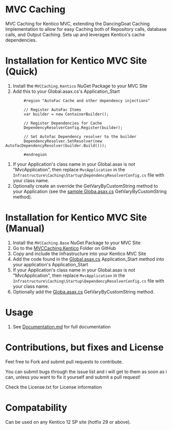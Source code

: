 # MVC Caching
MVC Caching for Kentico MVC, extending the DancingGoat Caching Implementation to allow for easy Caching both of Repository calls, database calls, and Output Caching.  Sets up and leverages Kentico's cache dependencies.

# Installation for Kentico MVC Site (Quick)
1. Install the `MVCCaching.Kentico` NuGet Package to your MVC Site
1. Add this to your Global.asax.cs's Application_Start 
```
        #region "AutoFac Cache and other dependency injections"

        // Register AutoFac Items
        var builder = new ContainerBuilder();

        // Register Dependencies for Cache
        DependencyResolverConfig.Register(builder);

        // Set Autofac Dependency resolver to the builder
        DependencyResolver.SetResolver(new AutofacDependencyResolver(builder.Build()));

        #endregion
```
1. If your Application's class name in your Global.asax is not "MvcApplication", then replace `MvcApplication` in the `Infrastructure\Caching\Startup\DependencyResolverConfig.cs` file with your class name.
1. Optionally create an override the GetVaryByCustomString method to your Application (see the [sample Globa.asax.cs](https://github.com/KenticoDevTrev/MVCCaching/blob/master/MVCCaching.Kentico/Global.asax.cs) GetVaryByCustomString method).

# Installation for Kentico MVC Site (Manual)
1. Install the `MVCCaching.Base` NuGet Package to your MVC Site
1. Go to the [MVCCaching.Kentico](https://github.com/KenticoDevTrev/MVCCaching/tree/master/MVCCaching.Kentico) Folder on GitHub
1. Copy and include the Infrastructure into your Kentico MVC Site
1. Add the code found in the [Global.asax.cs](https://github.com/KenticoDevTrev/MVCCaching/blob/master/MVCCaching.Kentico/Global.asax.cs) Application_Start method into your application's Application_Start
1. If your Application's class name in your Global.asax is not "MvcApplication", then replace `MvcApplication` in the `Infrastructure\Caching\Startup\DependencyResolverConfig.cs` file with your class name.
1. Optionally add the [Globa.asax.cs](https://github.com/KenticoDevTrev/MVCCaching/blob/master/MVCCaching.Kentico/Global.asax.cs) GetVaryByCustomString method.

# Usage
1. See [Documentation.md](https://github.com/KenticoDevTrev/MVCCaching/blob/master/Documentation.md) for full documentation

# Contributions, but fixes and License
Feel free to Fork and submit pull requests to contribute.

You can submit bugs through the issue list and i will get to them as soon as i can, unless you want to fix it yourself and submit a pull request!

Check the License.txt for License information

# Compatability
Can be used on any Kentico 12 SP site (hotfix 29 or above).
